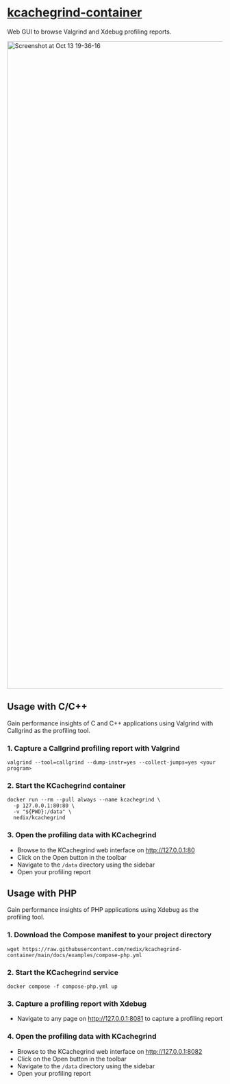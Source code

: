 # [kcachegrind-container][project]

Web GUI to browse Valgrind and Xdebug profiling reports.

<img width="1511" alt="Screenshot at Oct 13 19-36-16" src="https://github.com/user-attachments/assets/dd4cc5f1-5c61-4837-95a0-4365554df631">


## Usage with C/C++

Gain performance insights of C and C++ applications using Valgrind with Callgrind as the profiling tool.


### 1. Capture a Callgrind profiling report with Valgrind

```shell
valgrind --tool=callgrind --dump-instr=yes --collect-jumps=yes <your program>
```


### 2. Start the KCachegrind container

```shell
docker run --rm --pull always --name kcachegrind \
  -p 127.0.0.1:80:80 \
  -v "${PWD}:/data" \
  nedix/kcachegrind
```


### 3. Open the profiling data with KCachegrind

- Browse to the KCachegrind web interface on http://127.0.0.1:80
- Click on the Open button in the toolbar
- Navigate to the `/data` directory using the sidebar
- Open your profiling report


## Usage with PHP

Gain performance insights of PHP applications using Xdebug as the profiling tool.


### 1. Download the Compose manifest to your project directory

```shell
wget https://raw.githubusercontent.com/nedix/kcachegrind-container/main/docs/examples/compose-php.yml
```


### 2. Start the KCachegrind service

```shell
docker compose -f compose-php.yml up
```


### 3. Capture a profiling report with Xdebug

- Navigate to any page on http://127.0.0.1:8081 to capture a profiling report


### 4. Open the profiling data with KCachegrind

- Browse to the KCachegrind web interface on http://127.0.0.1:8082
- Click on the Open button in the toolbar
- Navigate to the `/data` directory using the sidebar
- Open your profiling report


[project]: https://hub.docker.com/r/nedix/kcachegrind
